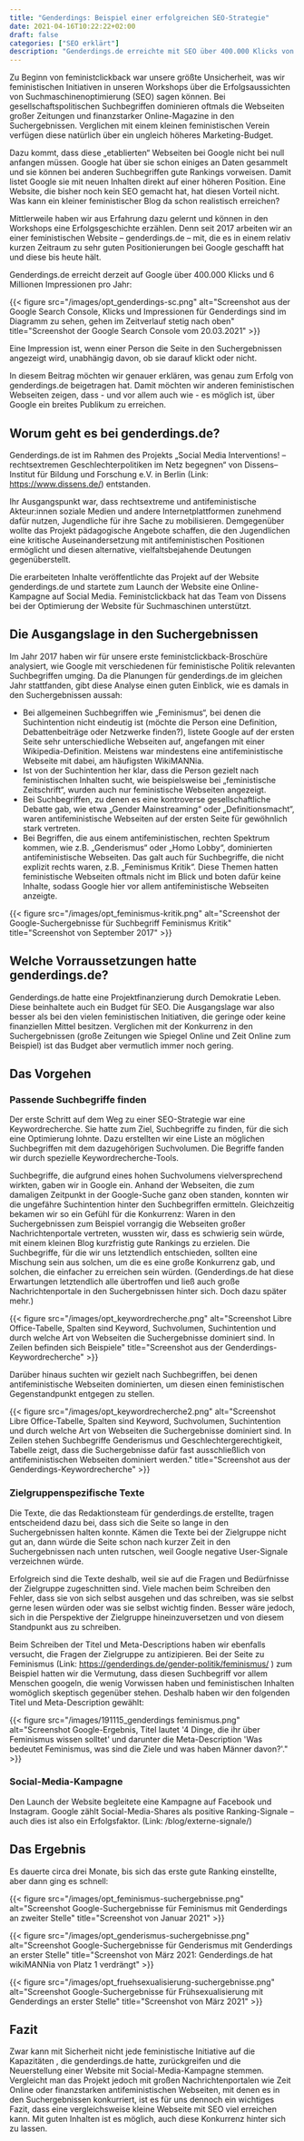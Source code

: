 ```yaml
---
title: "Genderdings: Beispiel einer erfolgreichen SEO-Strategie"
date: 2021-04-16T10:22:22+02:00
draft: false
categories: ["SEO erklärt"]
description: "Genderdings.de erreichte mit SEO über 400.000 Klicks von Google. Wie das geht erfahrt ihr hier."
---
```

Zu Beginn von feministclickback war unsere größte Unsicherheit, was wir feministischen Initiativen in unseren Workshops über die Erfolgsaussichten von Suchmaschinenoptimierung (SEO) sagen können. Bei gesellschaftspolitischen Suchbegriffen dominieren oftmals die Webseiten großer Zeitungen und finanzstarker Online-Magazine in den Suchergebnissen. Verglichen mit einem kleinen feministischen Verein verfügen diese natürlich über ein ungleich höheres Marketing-Budget.

Dazu kommt, dass diese „etablierten“ Webseiten bei Google nicht bei null anfangen müssen. Google hat über sie schon einiges an Daten gesammelt und sie können bei anderen Suchbegriffen gute Rankings vorweisen. Damit listet Google sie mit neuen Inhalten direkt auf einer höheren Position. Eine Website, die bisher noch kein SEO gemacht hat, hat diesen Vorteil nicht. Was kann ein kleiner feministischer Blog da schon realistisch erreichen?

Mittlerweile haben wir aus Erfahrung dazu gelernt und können in den Workshops eine Erfolgsgeschichte erzählen. Denn seit 2017 arbeiten wir an einer feministischen Website – genderdings.de – mit, die es in einem relativ kurzen Zeitraum zu sehr guten Positionierungen bei Google geschafft hat und diese bis heute hält.

Genderdings.de erreicht derzeit auf Google über 400.000 Klicks und 6 Millionen Impressionen pro Jahr:

{{< figure src="/images/opt_genderdings-sc.png" alt="Screenshot aus der Google Search Console, Klicks und Impressionen für Genderdings sind im Diagramm zu sehen, gehen im Zeitverlauf stetig nach oben" title="Screenshot der Google Search Console vom 20.03.2021" >}}

Eine Impression ist, wenn einer Person die Seite in den Suchergebnissen angezeigt wird, unabhängig davon, ob sie darauf klickt oder nicht.

In diesem Beitrag möchten wir genauer erklären, was genau zum Erfolg von genderdings.de beigetragen hat. Damit möchten wir anderen feministischen Webseiten zeigen, dass - und vor allem auch wie - es möglich ist, über Google ein breites Publikum zu erreichen.

## Worum geht es bei genderdings.de?

Genderdings.de ist im Rahmen des Projekts „Social Media Interventions! – rechtsextremen Geschlechterpolitiken im Netz begegnen“ von Dissens–Institut für Bildung und Forschung e.V. in Berlin (Link: https://www.dissens.de/) entstanden.

Ihr Ausgangspunkt war, dass rechtsextreme und antifeministische Akteur:innen soziale Medien und andere Internetplattformen zunehmend dafür nutzen, Jugendliche für ihre Sache zu mobilisieren. Demgegenüber wollte das Projekt pädagogische Angebote schaffen, die den Jugendlichen eine kritische Auseinandersetzung mit antifeministischen Positionen ermöglicht und diesen alternative, vielfaltsbejahende Deutungen gegenüberstellt.

Die erarbeiteten Inhalte veröffentlichte das Projekt auf der Website genderdings.de und startete zum Launch der Website eine Online-Kampagne auf Social Media. Feministclickback hat das Team von Dissens bei der Optimierung der Website für Suchmaschinen unterstützt.

## Die Ausgangslage in den Suchergebnissen

Im Jahr 2017 haben wir für unsere erste feministclickback-Broschüre analysiert, wie Google mit verschiedenen für feministische Politik relevanten Suchbegriffen umging. Da die Planungen für genderdings.de im gleichen Jahr stattfanden, gibt diese Analyse einen guten Einblick, wie es damals in den Suchergebnissen aussah:

- Bei allgemeinen Suchbegriffen wie „Feminismus“, bei denen die Suchintention nicht eindeutig ist (möchte die Person eine Definition, Debattenbeiträge oder Netzwerke finden?), listete Google auf der ersten Seite sehr unterschiedliche Webseiten auf, angefangen mit einer Wikipedia-Definition. Meistens war mindestens eine antifeministische Webseite mit dabei, am häufigsten WikiMANNia.
- Ist von der Suchintention her klar, dass die Person gezielt nach feministischen Inhalten sucht, wie beispielsweise bei „feministische Zeitschrift“, wurden auch nur feministische Webseiten angezeigt.
- Bei Suchbegriffen, zu denen es eine kontroverse gesellschaftliche Debatte gab, wie etwa „Gender Mainstreaming“ oder „Definitionsmacht“, waren antifeministische Webseiten auf der ersten Seite für gewöhnlich stark vertreten.
- Bei Begriffen, die aus einem antifeministischen, rechten Spektrum kommen, wie z.B. „Genderismus“ oder „Homo Lobby“, dominierten antifeministische Webseiten. Das galt auch für Suchbegriffe, die nicht explizit rechts waren, z.B. „Feminismus Kritik“. Diese Themen hatten feministische Webseiten oftmals nicht im Blick und boten dafür keine Inhalte, sodass Google hier vor allem antifeministische Webseiten anzeigte.

{{< figure src="/images/opt_feminismus-kritik.png" alt="Screenshot der Google-Suchergebnisse für Suchbegriff Feminismus Kritik" title="Screenshot von September 2017" >}}

## Welche Vorraussetzungen hatte genderdings.de?

Genderdings.de hatte eine Projektfinanzierung durch Demokratie Leben. Diese beinhaltete  auch ein Budget für SEO. Die Ausgangslage war also besser als bei den vielen feministischen Initiativen, die geringe oder keine finanziellen Mittel besitzen. Verglichen mit der Konkurrenz in den Suchergebnissen (große Zeitungen wie Spiegel Online und Zeit Online zum Beispiel) ist das Budget aber vermutlich immer noch gering.

## Das Vorgehen

### Passende Suchbegriffe finden

Der erste Schritt auf dem Weg zu einer SEO-Strategie war eine Keywordrecherche. Sie hatte zum Ziel, Suchbegriffe zu finden, für die sich eine Optimierung lohnte. Dazu erstellten wir eine Liste an möglichen Suchbegriffen mit dem dazugehörigen Suchvolumen. Die Begriffe fanden wir durch spezielle Keywordrecherche-Tools.

Suchbegriffe, die aufgrund eines hohen Suchvolumens vielversprechend wirkten, gaben wir in Google ein. Anhand der Webseiten, die zum damaligen Zeitpunkt in der Google-Suche ganz oben standen, konnten wir die ungefähre Suchintention hinter den Suchbegriffen ermitteln. Gleichzeitig bekamen wir so ein Gefühl für die Konkurrenz: Waren in den Suchergebnissen zum Beispiel vorrangig die Webseiten großer Nachrichtenportale vertreten, wussten wir, dass es schwierig sein würde, mit einem kleinen Blog kurzfristig gute Rankings zu erzielen. Die Suchbegriffe, für die wir uns letztendlich entschieden, sollten eine Mischung sein aus solchen, um die es eine große Konkurrenz gab, und solchen, die einfacher zu erreichen sein würden. (Genderdings.de hat diese Erwartungen letztendlich alle übertroffen und ließ auch große Nachrichtenportale in den Suchergebnissen hinter sich. Doch dazu später mehr.)

{{< figure src="/images/opt_keywordrecherche.png" alt="Screenshot Libre Office-Tabelle, Spalten sind Keyword, Suchvolumen, Suchintention und durch welche Art von Webseiten die Suchergebnisse dominiert sind. In Zeilen befinden sich Beispiele" title="Screenshot aus der Genderdings-Keywordrecherche" >}}

Darüber hinaus suchten wir gezielt nach Suchbegriffen, bei denen  antifeministische Webseiten dominierten, um diesen einen feministischen Gegenstandpunkt entgegen zu stellen.

{{< figure src="/images/opt_keywordrecherche2.png" alt="Screenshot Libre Office-Tabelle, Spalten sind Keyword, Suchvolumen, Suchintention und durch welche Art von Webseiten die Suchergebnisse dominiert sind. In Zeilen stehen Suchbegriffe Genderismus und Geschlechtergerechtigkeit, Tabelle zeigt, dass die Suchergebnisse dafür fast ausschließlich von antifeministischen Webseiten dominiert werden." title="Screenshot aus der Genderdings-Keywordrecherche" >}}

### Zielgruppenspezifische Texte

Die Texte, die das Redaktionsteam für genderdings.de erstellte, tragen entscheidend dazu bei, dass sich die Seite so lange in den Suchergebnissen halten konnte. Kämen die Texte bei der Zielgruppe nicht gut an, dann würde die Seite schon nach kurzer Zeit in den Suchergebnissen nach unten rutschen, weil Google negative User-Signale verzeichnen würde.

Erfolgreich sind die Texte deshalb, weil sie auf die Fragen und Bedürfnisse der Zielgruppe zugeschnitten sind. Viele machen beim Schreiben den Fehler, dass sie von sich selbst ausgehen und das schreiben, was sie selbst gerne lesen würden oder was sie selbst wichtig finden. Besser wäre jedoch, sich in die Perspektive der Zielgruppe hineinzuversetzen und von diesem Standpunkt aus zu schreiben.

Beim Schreiben der Titel und Meta-Descriptions haben wir ebenfalls versucht, die Fragen der Zielgruppe zu antizipieren. Bei der Seite zu Feminismus (Link: https://genderdings.de/gender-politik/feminismus/ ) zum Beispiel hatten wir die Vermutung, dass diesen Suchbegriff vor allem Menschen googeln, die wenig Vorwissen haben und feministischen Inhalten womöglich skeptisch gegenüber stehen. Deshalb haben wir den folgenden Titel und Meta-Description gewählt:

{{< figure src="/images/191115_genderdings feminismus.png" alt="Screenshot Google-Ergebnis, Titel lautet '4 Dinge, die ihr über Feminismus wissen solltet' und darunter die Meta-Description 'Was bedeutet Feminismus, was sind die Ziele und was haben Männer davon?'." >}}

### Social-Media-Kampagne

Den Launch der Website begleitete eine Kampagne auf Facebook und Instagram. Google zählt Social-Media-Shares als positive Ranking-Signale – auch dies ist also ein Erfolgsfaktor. (Link: /blog/externe-signale/)

## Das Ergebnis

Es dauerte circa drei Monate, bis sich das erste gute Ranking einstellte, aber dann ging es schnell:

{{< figure src="/images/opt_feminismus-suchergebnisse.png" alt="Screenshot Google-Suchergebnisse für Feminismus mit Genderdings an zweiter Stelle" title="Screenshot von Januar 2021" >}}

{{< figure src="/images/opt_genderismus-suchergebnisse.png" alt="Screenshot Google-Suchergebnisse für Genderismus mit Genderdings an erster Stelle" title="Screenshot von März 2021: Genderdings.de hat wikiMANNia von Platz 1 verdrängt" >}}

{{< figure src="/images/opt_fruehsexualisierung-suchergebnisse.png" alt="Screenshot Google-Suchergebnisse für Frühsexualisierung mit Genderdings an erster Stelle" title="Screenshot von März 2021" >}}

## Fazit

Zwar kann mit Sicherheit nicht jede feministische Initiative auf die Kapazitäten , die genderdings.de hatte, zurückgreifen und die Neuerstellung einer Website mit Social-Media-Kampagne stemmen. Vergleicht man das Projekt jedoch mit großen Nachrichtenportalen wie Zeit Online oder finanzstarken antifeministischen Webseiten, mit denen es in den Suchergebnissen konkurriert, ist es für uns dennoch ein wichtiges Fazit, dass eine vergleichsweise kleine Webseite mit SEO viel erreichen kann. Mit guten Inhalten ist es möglich, auch diese Konkurrenz hinter sich zu lassen.
